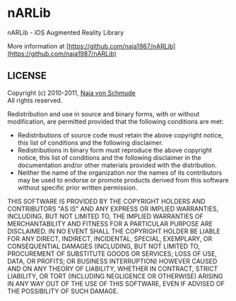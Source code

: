 # nARLib #

nARLib - iOS Augmented Reality Library

More information at [https://github.com/naja1987/nARLib](https://github.com/naja1987/nARLib)

## LICENSE ##

Copyright (c) 2010-2011, [Naja von Schmude](http://develop.najavonschmude.de)  
All rights reserved.

Redistribution and use in source and binary forms, with or without
modification, are permitted provided that the following conditions are met:

 -  Redistributions of source code must retain the above copyright notice, this list of conditions and the following disclaimer.
 -  Redistributions in binary form must reproduce the above copyright notice, this list of conditions and the following disclaimer in the documentation and/or other materials provided with the distribution.
 -  Neither the name of the organization nor the names of its contributors may be used to endorse or promote products derived from this software without specific prior written permission.

THIS SOFTWARE IS PROVIDED BY THE COPYRIGHT HOLDERS AND CONTRIBUTORS "AS IS" AND ANY EXPRESS OR IMPLIED WARRANTIES, INCLUDING, BUT NOT LIMITED TO, THE IMPLIED WARRANTIES OF MERCHANTABILITY AND FITNESS FOR A PARTICULAR PURPOSE ARE DISCLAIMED. IN NO EVENT SHALL THE COPYRIGHT HOLDER BE LIABLE FOR ANY DIRECT, INDIRECT, INCIDENTAL, SPECIAL, EXEMPLARY, OR CONSEQUENTIAL DAMAGES (INCLUDING, BUT NOT LIMITED TO, PROCUREMENT OF SUBSTITUTE GOODS OR SERVICES; LOSS OF USE, DATA, OR PROFITS; OR BUSINESS INTERRUPTION) HOWEVER CAUSED AND ON ANY THEORY OF LIABILITY, WHETHER IN CONTRACT, STRICT LIABILITY, OR TORT (INCLUDING NEGLIGENCE OR OTHERWISE) ARISING IN ANY WAY OUT OF THE USE OF THIS SOFTWARE, EVEN IF ADVISED OF THE POSSIBILITY OF SUCH DAMAGE.
